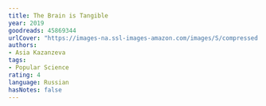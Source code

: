 ```yaml
---
title: The Brain is Tangible
year: 2019
goodreads: 45869344
urlCover: "https://images-na.ssl-images-amazon.com/images/S/compressed.photo.goodreads.com/books/1561403237i/45869344.jpg"
authors:
- Asia Kazanzeva
tags:
- Popular Science
rating: 4
language: Russian
hasNotes: false
---
```

